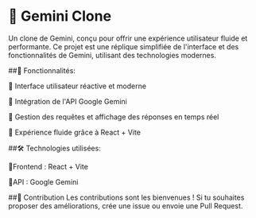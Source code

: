 # 🌟 Gemini Clone

Un clone de Gemini, conçu pour offrir une expérience utilisateur fluide et performante. Ce projet est une réplique simplifiée de l'interface et des fonctionnalités de Gemini, utilisant des technologies modernes.

##🚀 Fonctionnalités:

🔹 Interface utilisateur réactive et moderne

🔹 Intégration de l'API Google Gemini

🔹 Gestion des requêtes et affichage des réponses en temps réel

🔹 Expérience fluide grâce à React + Vite


##🛠️ Technologies utilisées:

🔹Frontend : React + Vite

🔹API : Google Gemini

##🤝 Contribution
Les contributions sont les bienvenues ! Si tu souhaites proposer des améliorations, crée une issue ou envoie une Pull Request.
